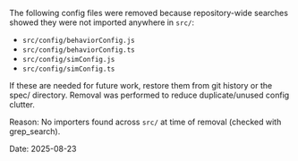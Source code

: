The following config files were removed because repository-wide searches showed they were not imported anywhere in `src/`:

- `src/config/behaviorConfig.js`
- `src/config/behaviorConfig.ts`
- `src/config/simConfig.js`
- `src/config/simConfig.ts`

If these are needed for future work, restore them from git history or the spec/ directory. Removal was performed to reduce duplicate/unused config clutter.

Reason: No importers found across `src/` at time of removal (checked with grep_search).

Date: 2025-08-23
